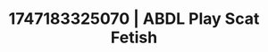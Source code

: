 ---
categories:
- Passionate kisses
- Erotic adventure
- Sensual teasing
- Latina
- Bare skin
image: /assets/images/1747183325070.webp
layout: post
seo:
  description: Featured content with exclusive Scat Fetish, ABDL Play. HD images available.
  keywords: Scat Fetish, ABDL Play
  og_image: /assets/images/1747183325070.webp
  schema_type: VisualArtwork
tags:
- ABDL Play
- '#1747183325070'
- Scat Fetish
title: 1747183325070 | ABDL Play Scat Fetish
---